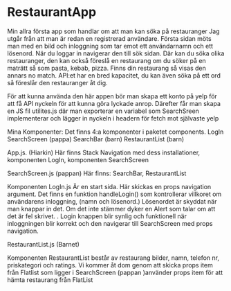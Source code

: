 # RestaurantApp
Min allra första app som handlar om att man kan söka på restauranger
Jag utgår från att man är redan  en registrerad användare.
Första sidan möts man med en bild och inloggning som tar emot ett användarnamn och ett lösenord. 
När du loggar in navigerar den till sök sidan. Där kan du söka olika restauranger, den kan också 
föreslå en restaurang om du söker på en maträtt så som pasta, kebab, pizza. 
Finns din restaurang så visas den annars no match. 
API:et har en bred kapacitet, du kan även söka på ett ord så föreslår den restauranger åt dig.

För att kunna använda den här appen bör man skapa ett konto på yelp för att få API nyckeln för att kunna göra lyckade anrop.
Därefter får man skapa en JS fil utilites.js där man exporterar en variabel som SearchSreen implementerar och lägger in nyckeln i headern 
för fetch mot självaste yelp

Mina Komponenter: 
Det finns 4:a komponenter i paketet components.
LogIn
SearchScreen (pappa)
SearchBar (barn)
RestaurantList (barn)

App.js. (Hiarkin) 
Här finns Stack Navigation med dess installationer, komponenten LogIn,  komponenten SearchScreen 

SearchScreen.js (pappan)
Här finns: SearchBar, RestaurantList

Komponenten LogIn.js  Är en start sida. Här skickas en props navigation argument. 
Det finns en funktion handleLogin() som kontrollerar villkoret om användarens inloggning, (namn och lösenord.) 
Lösenordet är skyddat när man knappar in det.
Om det inte stämmer dyker en Alert som talar om att det är fel skrivet. . 
Login knappen blir synlig och funktionell när inloggningen blir korrekt och den navigerar till SearchScreen med props navigation.



RestaurantList.js (Barnet) 

Komponenten RestaurantList består av restaurang bilder, namn, telefon nr, priskategori och ratings. Vi kommer åt dom genom att skicka props item från Flatlist som ligger i SearchScreen (pappan )använder props item för att hämta restaurang från FlatList 


